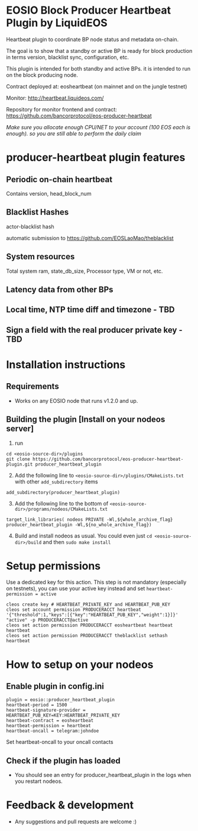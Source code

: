 # EOSIO Block Producer Heartbeat Plugin by LiquidEOS
Heartbeat plugin to coordinate BP node status and metadata on-chain. 

The goal is to show that a standby or active BP is ready for block production in terms version, blacklist sync, configuration, etc.

This plugin is intended for both standby and active BPs. it is intended to run on the block producing node.

Contract deployed at: eosheartbeat (on mainnet and on the jungle testnet)

Monitor: http://heartbeat.liquideos.com/

Repository for monitor frontend and contract: https://github.com/bancorprotocol/eos-producer-heartbeat

*Make sure you allocate enough CPU/NET to your account (100 EOS each is enough). so you are still able to perform the daily claim*

# producer-heartbeat plugin features
## Periodic on-chain heartbeat
Contains version, head_block_num

## Blacklist Hashes

actor-blacklist hash

automatic submission to https://github.com/EOSLaoMao/theblacklist

## System resources 
Total system ram, state_db_size, Processor type, VM or not, etc.

## Latency data from other BPs

## Local time, NTP time diff and timezone - TBD

## Sign a field with the real producer private key - TBD

# Installation instructions

## Requirements
- Works on any EOSIO node that runs v1.2.0 and up.

## Building the plugin [Install on your nodeos server]
1. run
  ```
  cd <eosio-source-dir>/plugins
  git clone https://github.com/bancorprotocol/eos-producer-heartbeat-plugin.git producer_heartbeat_plugin
  ```
2. Add the following line to `<eosio-source-dir>/plugins/CMakeLists.txt` with other `add_subdirectory` items
  ```
  add_subdirectory(producer_heartbeat_plugin)
  ```

3. Add the following line to the bottom of `<eosio-source-dir>/programs/nodeos/CMakeLists.txt`
  ```
  target_link_libraries( nodeos PRIVATE -Wl,${whole_archive_flag} producer_heartbeat_plugin -Wl,${no_whole_archive_flag})
  ```
4. Build and install nodeos as usual. You could even just `cd <eosio-source-dir>/build` and then `sudo make install`

# Setup permissions 
Use a dedicated key for this action. This step is not mandatory (especially on testnets), you can use your active key instead and set ```heartbeat-permission = active```

```
cleos create key # HEARTBEAT_PRIVATE_KEY and HEARTBEAT_PUB_KEY 
cleos set account permission PRODUCERACCT heartbeat '{"threshold":1,"keys":[{"key":"HEARTBEAT_PUB_KEY","weight":1}]}' "active" -p PRODUCERACCT@active
cleos set action permission PRODUCERACCT eosheartbeat heartbeat heartbeat
cleos set action permission PRODUCERACCT theblacklist sethash heartbeat
```
# How to setup on your nodeos

## Enable plugin in config.ini

```
plugin = eosio::producer_heartbeat_plugin
heartbeat-period = 1500
heartbeat-signature-provider = HEARTBEAT_PUB_KEY=KEY:HEARTBEAT_PRIVATE_KEY
heartbeat-contract = eosheartbeat
heartbeat-permission = heartbeat
heartbeat-oncall = telegram:johndoe
 ```

Set heartbeat-oncall to your oncall contacts
 
## Check if the plugin has loaded
- You should see an entry for producer_heartbeat_plugin in the logs when you restart nodeos. 

# Feedback & development
- Any suggestions and pull requests are welcome :)
